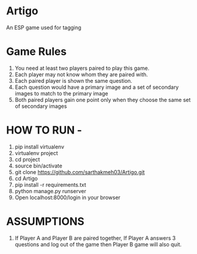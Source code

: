 # Artigo
 An ESP game used for tagging

# Game Rules

1. You need at least two players paired to play this game.
2. Each player may not know whom they are paired with.
3. Each paired player is shown the same question.
4. Each question would have a primary image and a set of secondary images to match to the primary image
5. Both paired players gain one point only when they choose the same set of secondary images

# HOW TO RUN - 

1. pip install virtualenv 
2. virtualenv project
3. cd project
4. source bin/activate
5. git clone https://github.com/sarthakmeh03/Artigo.git
6. cd Artigo
7. pip install -r requirements.txt
8. python manage.py runserver
9. Open localhost:8000/login in your browser

# ASSUMPTIONS

1. If Player A and Player B are paired together, If Player A answers 3 questions and log out of the game then Player B game will also quit.
